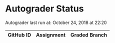 # Autograder Status
Autograder last run at: October 24, 2018 at 22:20

| GitHub ID | Assignment | Graded Branch |
|-----------|------------|---------------|
